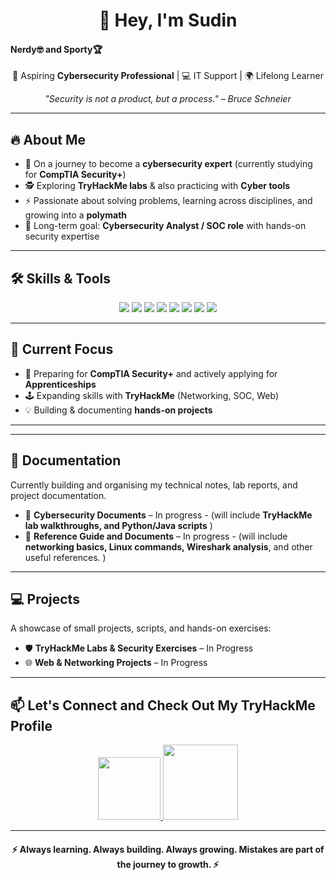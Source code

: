 <h1 align="center">👋 Hey, I'm Sudin</h1>
<h4>Nerdy🤓 and Sporty🏆</h4>

<p align="center">
  🚀 Aspiring <b>Cybersecurity Professional</b> | 💻 IT Support | 🌍 Lifelong Learner  
</p>

<p align="center">
  <i>"Security is not a product, but a process." – Bruce Schneier</i>
</p>

---

## 🔥 About Me  
- 🌱 On a journey to become a **cybersecurity expert** (currently studying for **CompTIA Security+**)  
- 🕵️ Exploring **TryHackMe labs** & also practicing with **Cyber tools**
- ⚡ Passionate about solving problems, learning across disciplines, and growing into a **polymath**  
- 🎯 Long-term goal: **Cybersecurity Analyst / SOC role** with hands-on security expertise  

---

## 🛠️ Skills & Tools  
<p align="center">
  <img src="https://img.shields.io/badge/Java-Intermediate-blue?logo=java&logoColor=white"/>
  <img src="https://img.shields.io/badge/Python-Transferable-yellow?logo=python&logoColor=white">
  <img src="https://img.shields.io/badge/JavaScript-Beginner-green?logo=javascript&logoColor=white"/>
  <img src="https://img.shields.io/badge/Linux-Explorer-orange?logo=linux&logoColor=white"/>
  <img src="https://img.shields.io/badge/TryHackMe-Labs-red?logo=tryhackme&logoColor=white"/>
  <img src="https://img.shields.io/badge/Wireshark-Basics-lightblue?logo=wireshark&logoColor=white"/>
  <img src="https://img.shields.io/badge/Nmap-Basics-purple?logo=nmap&logoColor=white"/>
  <img src="https://img.shields.io/badge/GitHub-Active-black?logo=github&logoColor=white"/>
</p>

---

## 🎯 Current Focus  
- 📖 Preparing for **CompTIA Security+** and actively applying for **Apprenticeships**  
- 🕹️ Expanding skills with **TryHackMe** (Networking, SOC, Web)  
- 💡 Building & documenting **hands-on projects**  

---

---

## 📂 Documentation  
Currently building and organising my technical notes, lab reports, and project documentation.  
- 📝 **Cybersecurity Documents** – In progress - (will include **TryHackMe lab walkthroughs, and Python/Java scripts**  )
- 📄 **Reference Guide and Documents** – In progress - (will include **networking basics, Linux commands, Wireshark analysis**, and other useful references.  )

---

## 💻 Projects  
A showcase of small projects, scripts, and hands-on exercises:  
- 🛡️ **TryHackMe Labs & Security Exercises** – In Progress
- 🌐 **Web & Networking Projects** – In Progress  

---

## 📫 Let's Connect and Check Out My TryHackMe Profile 
<p align="center">
  <a href="https://www.linkedin.com/in/sudin-rai-0a8181278">
    <img src="https://img.shields.io/badge/LinkedIn-blue?logo=linkedin&logoColor=white" width="100"/>
  </a> 
  <a href="https://www.tryhackme.com/p/18eren">
    <img src="https://img.shields.io/badge/TryHackMe-gray?logo=tryhackme&logoColor=white" width="120"/>
  </a>
</p>

---

<h4 align="center">⚡ Always learning. Always building. Always growing. Mistakes are part of the journey to growth. ⚡</h4>
